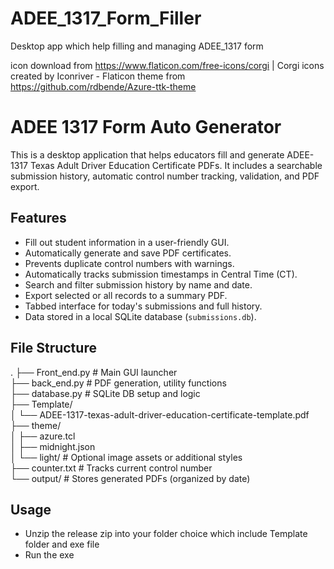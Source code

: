 # ADEE_1317_Form_Filler
Desktop app which help filling and managing ADEE_1317 form

icon download from https://www.flaticon.com/free-icons/corgi | Corgi icons created by Iconriver - Flaticon
theme from  https://github.com/rdbende/Azure-ttk-theme

# ADEE 1317 Form Auto Generator

This is a desktop application that helps educators fill and generate ADEE-1317 Texas Adult Driver Education Certificate PDFs. It includes a searchable submission history, automatic control number tracking, validation, and PDF export.

## Features

- Fill out student information in a user-friendly GUI.
- Automatically generate and save PDF certificates.
- Prevents duplicate control numbers with warnings.
- Automatically tracks submission timestamps in Central Time (CT).
- Search and filter submission history by name and date.
- Export selected or all records to a summary PDF.
- Tabbed interface for today's submissions and full history.
- Data stored in a local SQLite database (`submissions.db`).

## File Structure  
.
├── Front_end.py                # Main GUI launcher  
├── back_end.py                 # PDF generation, utility functions  
├── database.py                 # SQLite DB setup and logic  
├── Template/  
│   └── ADEE-1317-texas-adult-driver-education-certificate-template.pdf  
├── theme/  
│   ├── azure.tcl  
│   ├── midnight.json  
│   └── light/                 # Optional image assets or additional styles  
├── counter.txt                # Tracks current control number  
└── output/                    # Stores generated PDFs (organized by date)  

## Usage  
- Unzip the release zip into your folder choice which include Template folder and exe file  
- Run the exe  
